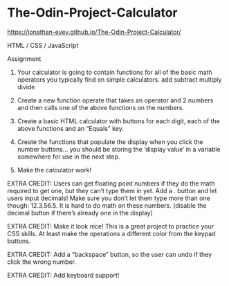 # The-Odin-Project-Calculator

https://jonathan-evey.github.io/The-Odin-Project-Calculator/

HTML / CSS / JavaScript

Assignment

1. Your calculator is going to contain functions for all of the basic math operators you typically find on simple calculators.
        add
        subtract
        multiply
        divide

2. Create a new function operate that takes an operator and 2 numbers and then calls one of the above functions on the numbers.

3. Create a basic HTML calculator with buttons for each digit, each of the above functions and an “Equals” key.

4. Create the functions that populate the display when you click the number buttons… you should be storing the ‘display value’ in a variable somewhere for use in the next step.

5. Make the calculator work!
    
<!---Still need to add decimal button function--->
EXTRA CREDIT: Users can get floating point numbers if they do the math required to get one, but they can’t type them in yet. Add a . button and let users input decimals! Make sure you don’t let them type more than one though: 12.3.56.5. It is hard to do math on these numbers. (disable the decimal button if there’s already one in the display)

EXTRA CREDIT: Make it look nice! This is a great project to practice your CSS skills. At least make the operations a different color from the keypad buttons.

EXTRA CREDIT: Add a “backspace” button, so the user can undo if they click the wrong number.

<!---Still need to add keyboard support--->
EXTRA CREDIT: Add keyboard support!
